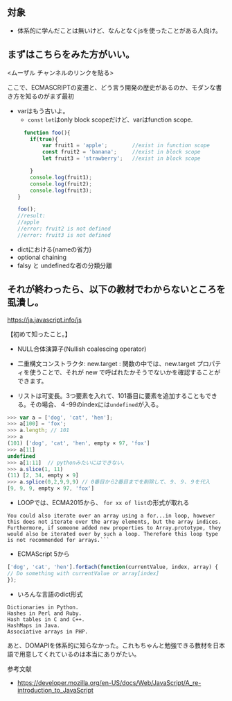 

## 対象
- 体系的に学んだことは無いけど、なんとなくjsを使ったことがある人向け。


## まずはこちらをみた方がいい。
<ムーザル チャンネルのリンクを貼る>

ここで、ECMASCRIPTの変遷と、どう言う開発の歴史があるのか、モダンな書き方を知るのがまず最初

- varはもう古いよ。
  - `const` `let`はonly block scopeだけど、varはfunction scope.
  ```js
    function foo(){
      if(true){
          var fruit1 = 'apple';        //exist in function scope
          const fruit2 = 'banana';     //exist in block scope
          let fruit3 = 'strawberry';   //exist in block scope

      }
      console.log(fruit1);
      console.log(fruit2);
      console.log(fruit3);
  }

  foo();
  //result:
  //apple
  //error: fruit2 is not defined
  //error: fruit3 is not defined
  ```
- dictにおける{nameの省力}
- optional chaining
- falsy と undefinedな者の分類分離


## それが終わったら、以下の教材でわからないところを虱潰し。

https://ja.javascript.info/js

【初めて知ったこと。】

- NULL合体演算子(Nullish coalescing operator)
- 二重構文コンストラクタ: new.target : 関数の中では、new.target プロパティを使うことで、それが new で呼ばれたかそうでないかを確認することができます。

- リストは可変長。3つ要素を入れて、101番目に要素を追加することもできる。その場合、４-99のindexには`undefined`が入る。
```js
>>> var a = ['dog', 'cat', 'hen'];
>>> a[100] = 'fox';
>>> a.length; // 101
>>> a
(101) ['dog', 'cat', 'hen', empty × 97, 'fox']
>>> a[11]
undefined
>>> a[1:11]  // pythonみたいにはできない。
>>> a.slice(1, 11)
(11) [2, 34, empty × 9]
>>> a.splice(0,2,9,9,9) // 0番目から2番目までを削除して、９、９、９を代入
[9, 9, 9, empty × 97, 'fox']

```

- LOOPでは、ECMA2015から、
  `for xx of list`の形式が取れる

```
You could also iterate over an array using a for...in loop, however this does not iterate over the array elements, but the array indices. Furthermore, if someone added new properties to Array.prototype, they would also be iterated over by such a loop. Therefore this loop type is not recommended for arrays.```
```
  - ECMAScript 5から
  ```js
  ['dog', 'cat', 'hen'].forEach(function(currentValue, index, array) {
  // Do something with currentValue or array[index]
  });
  ```
  

- いろんな言語のdict形式
```
Dictionaries in Python.
Hashes in Perl and Ruby.
Hash tables in C and C++.
HashMaps in Java.
Associative arrays in PHP.
```
あと、DOMAPIを体系的に知らなかった。これもちゃんと勉強できる教材を日本語で用意してくれているのは本当にありがたい。


参考文献

- https://developer.mozilla.org/en-US/docs/Web/JavaScript/A_re-introduction_to_JavaScript

